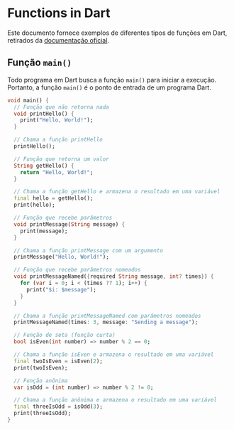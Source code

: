 # Functions in Dart

Este documento fornece exemplos de diferentes tipos de funções em Dart, retirados da [documentação oficial](https://dart.dev/language/functions).

## Função `main()`

Todo programa em Dart busca a função `main()` para iniciar a execução. Portanto, a função `main()` é o ponto de entrada de um programa Dart.

```dart
void main() {
  // Função que não retorna nada
  void printHello() {
    print("Hello, World!");
  }

  // Chama a função printHello
  printHello();

  // Função que retorna um valor
  String getHello() {
    return "Hello, World!";
  }

  // Chama a função getHello e armazena o resultado em uma variável
  final hello = getHello();
  print(hello);

  // Função que recebe parâmetros
  void printMessage(String message) {
    print(message);
  }

  // Chama a função printMessage com um argumento
  printMessage("Hello, World!");

  // Função que recebe parâmetros nomeados
  void printMessageNamed({required String message, int? times}) {
    for (var i = 0; i < (times ?? 1); i++) {
      print("$i: $message");
    }
  }

  // Chama a função printMessageNamed com parâmetros nomeados
  printMessageNamed(times: 3, message: "Sending a message");

  // Função de seta (função curta)
  bool isEven(int number) => number % 2 == 0;

  // Chama a função isEven e armazena o resultado em uma variável
  final twoIsEven = isEven(2);
  print(twoIsEven);

  // Função anônima
  var isOdd = (int number) => number % 2 != 0;

  // Chama a função anônima e armazena o resultado em uma variável
  final threeIsOdd = isOdd(3);
  print(threeIsOdd);
}
```

